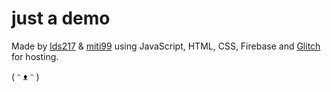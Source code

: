 # just a demo

Made by [lds217](https://github.com/lds217) & [miti99](https://miti99.dev) using JavaScript, HTML, CSS, Firebase and [Glitch](https://glitch.com/) for hosting.

( ᵔ ᴥ ᵔ )
